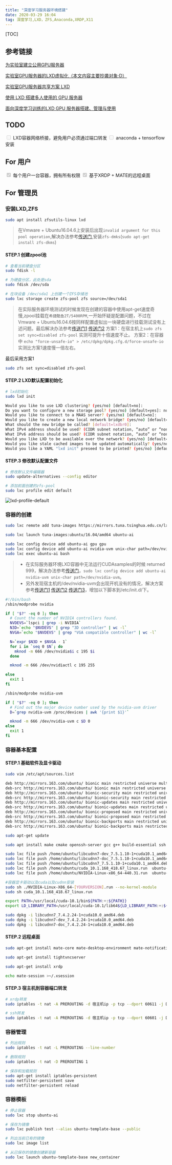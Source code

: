 ```yaml
---
title: "深度学习服务器环境搭建"
date: 2020-03-29 16:04
tag: 深度学习,LXD，ZFS,Anaconda,XRDP,X11
---
```


[TOC]

## 参考链接

[为实验室建立公用GPU服务器](https://abcdabcd987.com/setup-shared-gpu-server-for-labs/ "为实验室建立公用GPU服务器")

[实验室GPU服务器的LXD虚拟化（本文内容主要抄袭对象;D）](https://github.com/shenuiuin/LXD_GPU_SERVER "实验室GPU服务器的LXD虚拟化")

[实验室GPU服务器共享方案 LXD](https://blog.csdn.net/weixin_42749767/article/details/83720831 "实验室GPU服务器共享方案 LXD")

[使用 LXD 搭建多人使用的 GPU 服务器](https://www.dazhuanlan.com/2019/11/20/5dd51368b3475/ "使用 LXD 搭建多人使用的 GPU 服务器")

[面向深度学习训练的LXD GPU 服务器搭建、管理与使用](https://butui.me/post/lxd-gpu-server/ "面向深度学习训练的LXD GPU 服务器搭建、管理与使用")

## TODO

<input type="checkbox" disabled="disabled"/> LXD容器网络桥接，避免用户必须通过端口转发
<input type="checkbox" disabled="disabled"/> anaconda + tensorflow 安装

## For 用户

<input type="checkbox" disabled="disabled" checked="checked"/> 每个用户一台容器，拥有所有权限
<input type="checkbox" disabled="disabled" checked="checked"/> 基于XRDP + MATE的远程桌面

## For 管理员

### 安装LXD,ZFS

``` bash
sudo apt install zfsutils-linux lxd
```

>在Vmware + Ubuntu16.04.6上安装后出现`invalid argument for this pool operation`,解决办法参考[传送门](https://github.com/openzfs/zfs/issues/8406 "传送门"),安装`zfs-dmks`(`sudo apt-get install zfs-dkms`)

#### STEP.1 创建zpool池

``` bash
# 查看当前硬盘分区
sudo fdisk -l

# 为硬盘分区，此处是sda
sudo fdisk /dev/sda

# 在块设备 /dev/sda1 上创建一个ZFS存储池
sudo lxc storage create zfs-pool zfs source=/dev/sda1
```

>在实际服务器环境测试的时候发现在创建的容器中使用apt-get速度奇慢,zpool挂载在`希捷酷鱼2T/5400RPM`,一开始怀疑是配置问题，不过在Vmware + Ubuntu16.04.6按同样配置虚拟出一块硬盘进行挂载测试没有上述问题。最后解决办法参考[传送门1](https://askubuntu.com/questions/461712/apt-get-in-lxc-container-is-very-slow-on-ubuntu-server-12-04 "传送门1") [传送门2](https://unix.stackexchange.com/questions/7238/how-to-make-dpkg-faster "传送门2")
方案1：在宿主机上`sudo zfs set sync=disabled zfs-pool` 实测可提升十倍速度不止。
方案2：在容器中 `echo "force-unsafe-io" > /etc/dpkg/dpkg.cfg.d/force-unsafe-io` 实测比方案1速度慢一倍左右。

最后采用方案1
``` bash
sudo zfs set sync=disabled zfs-pool
```

#### STEP.2 LXD默认配置初始化

``` bash
# lxd初始化
sudo lxd init 
```

``` bash
Would you like to use LXD clustering? (yes/no) [default=no]: 
Do you want to configure a new storage pool? (yes/no) [default=yes]: no
Would you like to connect to a MAAS server? (yes/no) [default=no]: 
Would you like to create a new local network bridge? (yes/no) [default=yes]: 
What should the new bridge be called? [default=lxdbr0]: 
What IPv4 address should be used? (CIDR subnet notation, “auto” or “none”) [default=auto]: 
What IPv6 address should be used? (CIDR subnet notation, “auto” or “none”) [default=auto]: 
Would you like LXD to be available over the network? (yes/no) [default=no]: 
Would you like stale cached images to be updated automatically? (yes/no) [default=yes] 
Would you like a YAML "lxd init" preseed to be printed? (yes/no) [default=no]:
```

#### STEP.3 修改默认配置文件

``` bash
# 修改默认文件编辑器
sudo update-alternatives --config editor 

# 添加前面创建的zfs-pool
sudo lxc profile edit default
```

![lxd-profile-default](../attach/lxd-profile-default.png "lxd-profile-default")

### 容器的创建

``` bash
sudo lxc remote add tuna-images https://mirrors.tuna.tsinghua.edu.cn/lxc-images/ --protocol=simplestreams --public

sudo lxc launch tuna-images:ubuntu/16.04/amd64 ubuntu-ai

sudo lxc config device add ubuntu-ai gpu gpu
sudo lxc config device add ubuntu-ai nvidia-uvm unix-char path=/dev/nvidia-uvm
sudo lxc exec ubuntu-ai bash
```
> + 在实际服务器环境LXD容器中无法运行CUDAsamples的时候 returned 999，解决办法参考[传送门](https://baijiahao.baidu.com/s?id=1629663346009324781&wfr=spider&for=pc "传送门")，`sudo lxc config device add ubuntu-ai nvidia-uvm unix-char path=/dev/nvidia-uvm`。
> + 另外发现宿主机的/dev/nvidia-uvm会出现开机没有的情况，解决方案参考[传送门1](https://askubuntu.com/questions/590319/how-do-i-enable-automatically-nvidia-uvm "传送门1") [传送门2](https://blog.csdn.net/lihe4151021/article/details/90237681 "传送门2") [传送门3](https://www.machunjie.com/trouble/88.html "传送门3")，增加以下脚本到/etc/init.d/下。

``` bash
#!/bin/bash
/sbin/modprobe nvidia

if [ "$?" -eq 0 ]; then
  # Count the number of NVIDIA controllers found.
  NVDEVS=`lspci | grep -i NVIDIA`
  N3D=`echo "$NVDEVS" | grep "3D controller" | wc -l`
  NVGA=`echo "$NVDEVS" | grep "VGA compatible controller" | wc -l`

  N=`expr $N3D + $NVGA - 1`
  for i in `seq 0 $N`; do
    mknod -m 666 /dev/nvidia$i c 195 $i
  done

  mknod -m 666 /dev/nvidiactl c 195 255

else
  exit 1
fi

/sbin/modprobe nvidia-uvm

if [ "$?" -eq 0 ]; then
  # Find out the major device number used by the nvidia-uvm driver
  D=`grep nvidia-uvm /proc/devices | awk '{print $1}'`

  mknod -m 666 /dev/nvidia-uvm c $D 0
else
  exit 1
fi
```

### 容器基本配置

#### STEP.1 基础软件及显卡驱动

``` bash
sudo vim /etc/apt/sources.list

deb http://mirrors.163.com/ubuntu/ bionic main restricted universe multiverse
deb-src http://mirrors.163.com/ubuntu/ bionic main restricted universe multiverse
deb http://mirrors.163.com/ubuntu/ bionic-security main restricted universe multiverse
deb-src http://mirrors.163.com/ubuntu/ bionic-security main restricted universe multiverse
deb http://mirrors.163.com/ubuntu/ bionic-updates main restricted universe multiverse
deb-src http://mirrors.163.com/ubuntu/ bionic-updates main restricted universe multiverse
deb http://mirrors.163.com/ubuntu/ bionic-proposed main restricted universe multiverse
deb-src http://mirrors.163.com/ubuntu/ bionic-proposed main restricted universe multiverse
deb http://mirrors.163.com/ubuntu/ bionic-backports main restricted universe multiverse
deb-src http://mirrors.163.com/ubuntu/ bionic-backports main restricted universe multiverse

sudo apt-get update

sudo apt install make cmake openssh-server gcc g++ build-essential ssh

sudo lxc file push /home/ubuntu/libcudnn7-dev_7.5.1.10-1+cuda10.1_amd64.deb  ubuntu-ai/home/ubuntu/
sudo lxc file push /home/ubuntu/libcudnn7-doc_7.5.1.10-1+cuda10.1_amd64.deb  ubuntu-ai/home/ubuntu/
sudo lxc file push /home/ubuntu/libcudnn7_7.5.1.10-1+cuda10.1_amd64.deb  ubuntu-ai/home/ubuntu/
sudo lxc file push /home/ubuntu/cuda_10.1.168_418.67_linux.run  ubuntu-ai/home/ubuntu/
sudo lxc file push /home/ubuntu/NVIDIA-Linux-x86_64-440.31.run  ubuntu-ai/home/ubuntu/

#容器显卡驱动以及cuda以及cudnn安装
sudo sh ./NVIDIA-Linux-X86_64-[YOURVERSION].run --no-kernel-module
sudo sh cuda_10.1.168_418.67_linux.run

export PATH=/usr/local/cuda-10.1/bin${PATH:+:${PATH}}
export LD_LIBRARY_PATH=/usr/local/cuda-10.1/lib64${LD_LIBRARY_PATH:+:${LD_LIBRARY_PATH}}

sudo dpkg -i libcudnn7_7.4.2.24-1+cuda10.0_amd64.deb
sudo dpkg -i libcudnn7-dev_7.4.2.24-1+cuda10.0_amd64.deb
sudo dpkg -i libcudnn7-doc_7.4.2.24-1+cuda10.0_amd64.deb
```

#### STEP.2 远程桌面

``` bash
sudo apt-get install mate-core mate-desktop-environment mate-notification-daemon

sudo apt-get install tightvncserver

sudo apt-get install xrdp

echo mate-session >~/.xsession
```

#### STEP.3 宿主机到容器端口转发

``` bash
# xrdp转发
sudo iptables -t nat -A PREROUTING -d 宿主机ip -p tcp --dport 60611 -j DNAT --to-destination 容器ip:3389

# ssh转发
sudo iptables -t nat -A PREROUTING -d 宿主机ip -p tcp --dport 60601 -j DNAT --to-destination 容器ip:22
```

### 容器管理

``` bash
# 列出规则
sudo iptables -t nat -L PREROUTING --line-number

# 删除规则
sudo iptables -t nat -D PREROUTING 1

# 保存和加载规则
sudo apt-get install iptables-persistent
sudo netfilter-persistent save
sudo netfilter-persistent reload
```

### 容器模板

``` bash
# 停止容器
sudo lxc stop ubuntu-ai

# 保存为镜像
sudo lxc publish test --alias ubuntu-template-base --public

# 列出当前已有的镜像
sudo lxc image list

# 从已保存的镜像创建新容器
sudo lxc launch ubuntu-template-base new_container
```
